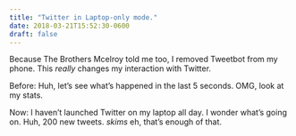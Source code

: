 ```yaml
---
title: "Twitter in Laptop-only mode."
date: 2018-03-21T15:52:30-0600
draft: false
---
```






Because The Brothers Mcelroy told me too, I removed Tweetbot from my phone. This _really_ changes my interaction with Twitter.

Before: Huh, let’s see what’s happened in the last 5 seconds. OMG, look at my stats.

Now: I haven’t launched Twitter on my laptop all day. I wonder what’s going on. Huh, 200 new tweets. _skims_ eh, that’s enough of that.



